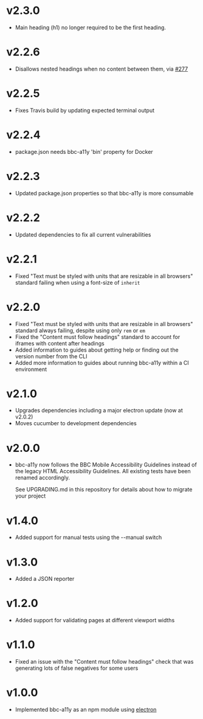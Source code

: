 # v2.3.0

- Main heading (h1) no longer required to be the first heading.

# v2.2.6

- Disallows nested headings when no content between them, via [#277](https://github.com/bbc/bbc-a11y/pull/277)

# v2.2.5

- Fixes Travis build by updating expected terminal output

# v2.2.4

- package.json needs bbc-a11y 'bin' property for Docker

# v2.2.3

- Updated package.json properties so that bbc-a11y is more consumable

# v2.2.2

- Updated dependencies to fix all current vulnerabilities

# v2.2.1

- Fixed "Text must be styled with units that are resizable in all browsers" standard failing when using a font-size of `inherit`

# v2.2.0

- Fixed "Text must be styled with units that are resizable in all browsers" standard always failing, despite using only `rem` or `em`
- Fixed the "Content must follow headings" standard to account for iframes with content after headings
- Added information to guides about getting help or finding out the version number from the CLI
- Added more information to guides about running bbc-a11y within a CI environment

# v2.1.0

- Upgrades dependencies including a major electron update (now at v2.0.2)
- Moves cucumber to development dependencies

# v2.0.0

- bbc-a11y now follows the BBC Mobile Accessibility Guidelines instead of the
  legacy HTML Accessibility Guidelines. All existing tests have been renamed
  accordingly.

  See UPGRADING.md in this repository for details about how to migrate your
  project

# v1.4.0

- Added support for manual tests using the --manual switch

# v1.3.0

- Added a JSON reporter

# v1.2.0

- Added support for validating pages at different viewport widths

# v1.1.0

- Fixed an issue with the "Content must follow headings" check that was
  generating lots of false negatives for some users

# v1.0.0

- Implemented bbc-a11y as an npm module using [electron](http://electron.atom.io/)
